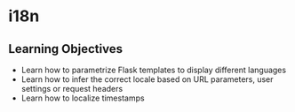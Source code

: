 # i18n
## Learning Objectives
*   Learn how to parametrize Flask templates to display different languages
*   Learn how to infer the correct locale based on URL parameters, user settings or request headers
*   Learn how to localize timestamps
